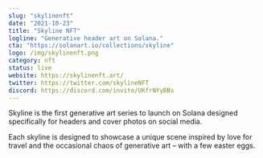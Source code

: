 ```yaml
---
slug: "skylinenft"
date: "2021-10-23"
title: "Skyline NFT"
logline: "Generative header art on Solana."
cta: "https://solanart.io/collections/skyline"
logo: /img/skylinenft.png
category: nft
status: live
website: https://skylinenft.art/
twitter: https://twitter.com/skylineNFT
discord: https://discord.com/invite/UKfrNYyBBs
---
```


Skyline is the first generative art series to launch on Solana designed specifically for headers and cover photos on social media.

Each skyline is designed to showcase a unique scene inspired by love for travel and the occasional chaos of generative art – with a few easter eggs.
